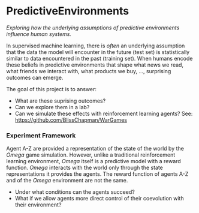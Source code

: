 # PredictiveEnvironments
_Exploring how the underlying assumptions of predictive environments influence human systems._

In supervised machine learning, there is _often_ an underlying assumption that the data the model will encounter in the future (test set) is statistically similar to data encountered in the past (training set). When humans encode these beliefs in predictive environments that shape what news we read, what friends we interact with, what products we buy, ..., surprising outcomes can emerge.

The goal of this project is to answer:
- What are these suprising outcomes?
- Can we explore them in a lab?
- Can we simulate these effects with reinforcement learning agents? See: https://github.com/BlissChapman/WarGames

### Experiment Framework
Agent A-Z are provided a representation of the state of the world by the _Omega_ game simulation. However, unlike a traditional reinforcement learning environment, _Omega_ itself is a predictive model with a reward function. _Omega_ interacts with the world only through the state representations it provides the agents. The reward function of agents A-Z and of the _Omega_ environment are not the same. 

- Under what conditions can the agents succeed?
- What if we allow agents more direct control of their coevolution with their environment?
